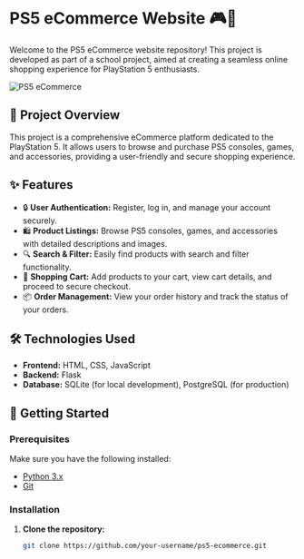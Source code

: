# PS5 eCommerce Website 🎮🛒

Welcome to the PS5 eCommerce website repository! This project is developed as part of a school project, aimed at creating a seamless online shopping experience for PlayStation 5 enthusiasts.

![PS5 eCommerce](link-to-your-image)

## 🌟 Project Overview
This project is a comprehensive eCommerce platform dedicated to the PlayStation 5. It allows users to browse and purchase PS5 consoles, games, and accessories, providing a user-friendly and secure shopping experience.

## ✨ Features
- 🔒 **User Authentication:** Register, log in, and manage your account securely.
- 🛍️ **Product Listings:** Browse PS5 consoles, games, and accessories with detailed descriptions and images.
- 🔍 **Search & Filter:** Easily find products with search and filter functionality.
- 🛒 **Shopping Cart:** Add products to your cart, view cart details, and proceed to secure checkout.
- 📦 **Order Management:** View your order history and track the status of your orders.

## 🛠️ Technologies Used
- **Frontend:** HTML, CSS, JavaScript
- **Backend:** Flask
- **Database:** SQLite (for local development), PostgreSQL (for production)

## 🚀 Getting Started

### Prerequisites
Make sure you have the following installed:
- [Python 3.x](https://www.python.org/downloads/)
- [Git](https://git-scm.com/)

### Installation
1. **Clone the repository:**
   ```bash
   git clone https://github.com/your-username/ps5-ecommerce.git

